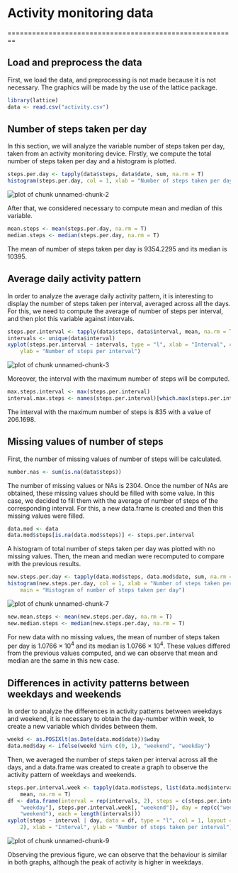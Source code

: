 # Activity monitoring data
========================================================

## Load and preprocess the data

First, we load the data, and preprocessing is not made because it is not necessary. The graphics will be made by the use of the lattice package.


```r
library(lattice)
data <- read.csv("activity.csv")
```


## Number of steps taken per day

In this section, we will analyze the variable number of steps taken per day, taken from an activity monitoring device. FIrstly, we compute the total number of steps taken per day and a histogram is plotted.


```r
steps.per.day <- tapply(data$steps, data$date, sum, na.rm = T)
histogram(steps.per.day, col = 1, xlab = "Number of steps taken per day", main = "Histogram of number of steps taken per day")
```

![plot of chunk unnamed-chunk-2](figure/unnamed-chunk-2.png) 


After that, we considered necessary to compute mean and median of this variable.


```r
mean.steps <- mean(steps.per.day, na.rm = T)
median.steps <- median(steps.per.day, na.rm = T)
```


The mean of number of steps taken per day is 9354.2295 and its median is 10395.

## Average daily activity pattern

In order to analyze the average daily activity pattern, it is interesting to display the number of steps taken per interval, averaged across all the days. For this, we need to compute the average of number of steps per interval, and then plot this variable against intervals.


```r
steps.per.interval <- tapply(data$steps, data$interval, mean, na.rm = T)
intervals <- unique(data$interval)
xyplot(steps.per.interval ~ intervals, type = "l", xlab = "Interval", col = 1, 
    ylab = "Number of steps per interval")
```

![plot of chunk unnamed-chunk-3](figure/unnamed-chunk-3.png) 


Moreover, the interval with the maximum number of steps will be computed.


```r
max.steps.interval <- max(steps.per.interval)
interval.max.steps <- names(steps.per.interval)[which.max(steps.per.interval)]
```


The interval with the maximum number of steps is 835 with a value of 206.1698.

## Missing values of number of steps

First, the number of missing values of number of steps will be calculated.


```r
number.nas <- sum(is.na(data$steps))
```


The number of missing values or NAs is 2304. Once the number of NAs are obtained, these missing values should be filled with some value. In this case, we decided to fill them with the average of number of steps of the corresponding interval. For this, a new data.frame is created and then this missing values were filled. 


```r
data.mod <- data
data.mod$steps[is.na(data.mod$steps)] <- steps.per.interval
```


A histogram of total number of steps taken per day was plotted with no missing values. Then, the mean and median were recomputed to compare with the previous results.


```r
new.steps.per.day <- tapply(data.mod$steps, data.mod$date, sum, na.rm = T)
histogram(new.steps.per.day, col = 1, xlab = "Number of steps taken per day", 
    main = "Histogram of number of steps taken per day")
```

![plot of chunk unnamed-chunk-7](figure/unnamed-chunk-7.png) 

```r
new.mean.steps <- mean(new.steps.per.day, na.rm = T)
new.median.steps <- median(new.steps.per.day, na.rm = T)
```


For new data with no missing values, the mean of number of steps taken per day is 1.0766 &times; 10<sup>4</sup> and its median is 1.0766 &times; 10<sup>4</sup>. These values differed from the previous values computed, and we can observe that mean and median are the same in this new case.

## Differences in activity patterns between weekdays and weekends

In order to analyze the differences in activity patterns between weekdays and weekend, it is necessary to obtain the day-number within week, to create a new variable which divides between them.


```r
weekd <- as.POSIXlt(as.Date(data.mod$date))$wday
data.mod$day <- ifelse(weekd %in% c(0, 1), "weekend", "weekday")
```


Then, we averaged the number of steps taken per interval across all the days, and a data.frame was created to create a graph to observe the activity pattern of weekdays and weekends.


```r
steps.per.interval.week <- tapply(data.mod$steps, list(data.mod$interval, data.mod$day), 
    mean, na.rm = T)
df <- data.frame(interval = rep(intervals, 2), steps = c(steps.per.interval.week[, 
    "weekday"], steps.per.interval.week[, "weekend"]), day = rep(c("weekday", 
    "weekend"), each = length(intervals)))
xyplot(steps ~ interval | day, data = df, type = "l", col = 1, layout = c(1, 
    2), xlab = "Interval", ylab = "Number of steps taken per interval")
```

![plot of chunk unnamed-chunk-9](figure/unnamed-chunk-9.png) 


Observing the previous figure, we can observe that the behaviour is similar in both graphs, although the peak of activity is higher in weekdays.




